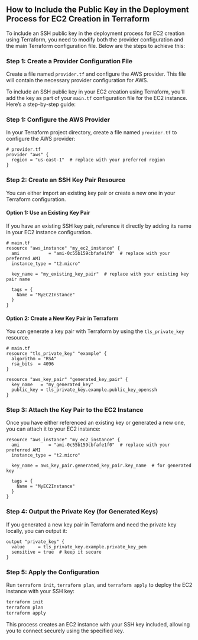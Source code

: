 ## How to Include the Public Key in the Deployment Process for EC2 Creation in Terraform

To include an SSH public key in the deployment process for EC2 creation using Terraform, you need to modify both the provider configuration and the main Terraform configuration file. Below are the steps to achieve this:

### Step 1: Create a Provider Configuration File

Create a file named `provider.tf` and configure the AWS provider. This file will contain the necessary provider configuration for AWS.


To include an SSH public key in your EC2 creation using Terraform, you'll add the key as part of your `main.tf` configuration file for the EC2 instance. Here’s a step-by-step guide:

### Step 1: Configure the AWS Provider

In your Terraform project directory, create a file named `provider.tf` to configure the AWS provider:

```hcl
# provider.tf
provider "aws" {
  region = "us-east-1"  # replace with your preferred region
}
```

### Step 2: Create an SSH Key Pair Resource

You can either import an existing key pair or create a new one in your Terraform configuration.

#### Option 1: Use an Existing Key Pair
If you have an existing SSH key pair, reference it directly by adding its name in your EC2 instance configuration.

```hcl
# main.tf
resource "aws_instance" "my_ec2_instance" {
  ami           = "ami-0c55b159cbfafe1f0"  # replace with your preferred AMI
  instance_type = "t2.micro"

  key_name = "my_existing_key_pair"  # replace with your existing key pair name

  tags = {
    Name = "MyEC2Instance"
  }
}
```

#### Option 2: Create a New Key Pair in Terraform
You can generate a key pair with Terraform by using the `tls_private_key` resource.

```hcl
# main.tf
resource "tls_private_key" "example" {
  algorithm = "RSA"
  rsa_bits  = 4096
}

resource "aws_key_pair" "generated_key_pair" {
  key_name   = "my_generated_key"
  public_key = tls_private_key.example.public_key_openssh
}
```

### Step 3: Attach the Key Pair to the EC2 Instance

Once you have either referenced an existing key or generated a new one, you can attach it to your EC2 instance:

```hcl
resource "aws_instance" "my_ec2_instance" {
  ami           = "ami-0c55b159cbfafe1f0"  # replace with your preferred AMI
  instance_type = "t2.micro"

  key_name = aws_key_pair.generated_key_pair.key_name  # for generated key

  tags = {
    Name = "MyEC2Instance"
  }
}
```

### Step 4: Output the Private Key (for Generated Keys)

If you generated a new key pair in Terraform and need the private key locally, you can output it:

```hcl
output "private_key" {
  value     = tls_private_key.example.private_key_pem
  sensitive = true  # keep it secure
}
```

### Step 5: Apply the Configuration

Run `terraform init`, `terraform plan`, and `terraform apply` to deploy the EC2 instance with your SSH key:

```sh
terraform init
terraform plan
terraform apply
```

This process creates an EC2 instance with your SSH key included, allowing you to connect securely using the specified key.